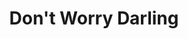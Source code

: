 ---
title: "Don't Worry Darling"
year: 2022
rating: 2.5
stars: "★★½"
rewatched: false
permalink: "dont-worry-darling"
watched_on: 2023-02-25
---